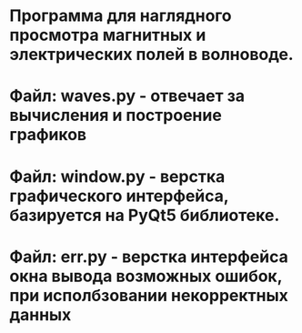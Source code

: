 # Программа для наглядного просмотра магнитных и электрических полей в волноводе.
# Файл: waves.py - отвечает за вычисления и построение графиков
# Файл: window.py - верстка графического интерфейса, базируется на PyQt5 библиотеке.
# Файл: err.py - верстка интерфейса окна вывода возможных ошибок, при исполбзовании некорректных данных
